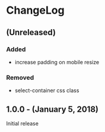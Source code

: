 ChangeLog
=========

(Unreleased)
----------
### Added
* increase padding on mobile resize

### Removed
* select-container css class

1.0.0 - (January 5, 2018)
------------------
Initial release
